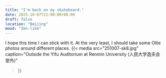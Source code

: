 ```yaml
---
title: "I'm back on my skateboard."
date: 2025-10-07T22:00:00+08:00
draft: false
location: "Beijing"
mood: "Zen-like"
---
```


I hope this time I can stick with it. At the very least, I should take some Ollie photos around different places.
{{< media
src="251007-sk8.jpg"
caption="Outside the Yifu Auditorium at Renmin University (人民大学逸夫会堂外)"
>}}

